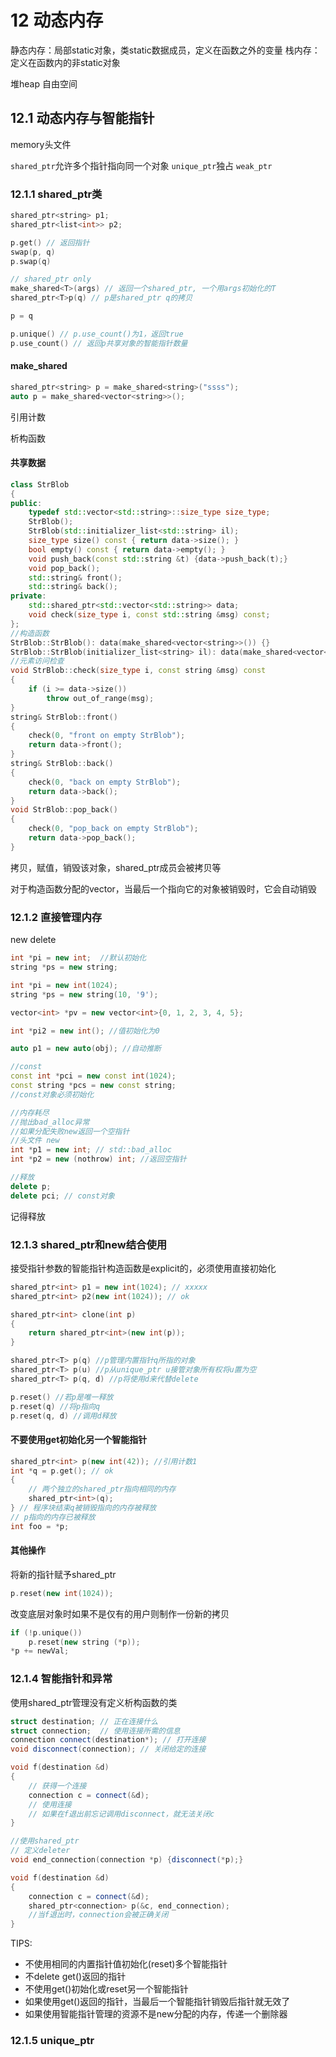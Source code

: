 # 12 动态内存
静态内存：局部static对象，类static数据成员，定义在函数之外的变量
栈内存：定义在函数内的非static对象

堆heap 自由空间

## 12.1 动态内存与智能指针
memory头文件

`shared_ptr`允许多个指针指向同一个对象
`unique_ptr`独占
`weak_ptr`

### 12.1.1 shared_ptr类
```c++
shared_ptr<string> p1;
shared_ptr<list<int>> p2;

p.get() // 返回指针
swap(p, q)
p.swap(q)

// shared_ptr only
make_shared<T>(args) // 返回一个shared_ptr, 一个用args初始化的T
shared_ptr<T>p(q) // p是shared_ptr q的拷贝

p = q

p.unique() // p.use_count()为1，返回true
p.use_count() // 返回p共享对象的智能指针数量
```
#### make_shared
```c++
shared_ptr<string> p = make_shared<string>("ssss");
auto p = make_shared<vector<string>>();
```
引用计数

析构函数

#### 共享数据
```c++
class StrBlob
{
public:
    typedef std::vector<std::string>::size_type size_type;
    StrBlob();
    StrBlob(std::initializer_list<std::string> il);
    size_type size() const { return data->size(); }
    bool empty() const { return data->empty(); }
    void push_back(const std::string &t) {data->push_back(t);}
    void pop_back();
    std::string& front();
    std::string& back();
private:
    std::shared_ptr<std::vector<std::string>> data;
    void check(size_type i, const std::string &msg) const;
};
//构造函数
StrBlob::StrBlob(): data(make_shared<vector<string>>()) {}
StrBlob::StrBlob(initializer_list<string> il): data(make_shared<vector<string>>(il)) {}
//元素访问检查
void StrBlob::check(size_type i, const string &msg) const
{
    if (i >= data->size())
        throw out_of_range(msg);
}
string& StrBlob::front()
{
    check(0, "front on empty StrBlob");
    return data->front();
}
string& StrBlob::back()
{
    check(0, "back on empty StrBlob");
    return data->back();
}
void StrBlob::pop_back()
{
    check(0, "pop_back on empty StrBlob");
    return data->pop_back();
}
```
拷贝，赋值，销毁该对象，shared_ptr成员会被拷贝等

对于构造函数分配的vector，当最后一个指向它的对象被销毁时，它会自动销毁
### 12.1.2 直接管理内存
new delete

```c++
int *pi = new int;  //默认初始化
string *ps = new string;

int *pi = new int(1024);
string *ps = new string(10, '9');

vector<int> *pv = new vector<int>{0, 1, 2, 3, 4, 5};

int *pi2 = new int(); //值初始化为0

auto p1 = new auto(obj); //自动推断

//const
const int *pci = new const int(1024);
const string *pcs = new const string;
//const对象必须初始化

//内存耗尽
//抛出bad_alloc异常
//如果分配失败new返回一个空指针
//头文件 new
int *p1 = new int; // std::bad_alloc
int *p2 = new (nothrow) int; //返回空指针

//释放
delete p;
delete pci; // const对象
```
记得释放

### 12.1.3 shared_ptr和new结合使用
接受指针参数的智能指针构造函数是explicit的，必须使用直接初始化
```c++
shared_ptr<int> p1 = new int(1024); // xxxxx
shared_ptr<int> p2(new int(1024)); // ok

shared_ptr<int> clone(int p)
{
    return shared_ptr<int>(new int(p));
}

shared_ptr<T> p(q) //p管理内置指针q所指的对象
shared_ptr<T> p(u) //p从unique_ptr u接管对象所有权将u置为空
shared_ptr<T> p(q, d) //p将使用d来代替delete

p.reset() //若p是唯一释放
p.reset(q) //将p指向q
p.reset(q, d) //调用d释放
```
#### 不要使用get初始化另一个智能指针
```c++
shared_ptr<int> p(new int(42)); //引用计数1
int *q = p.get(); // ok
{
    // 两个独立的shared_ptr指向相同的内存
    shared_ptr<int>(q);
} // 程序块结束q被销毁指向的内存被释放
// p指向的内存已被释放
int foo = *p;
```
#### 其他操作
将新的指针赋予shared_ptr
```c++
p.reset(new int(1024));
```
改变底层对象时如果不是仅有的用户则制作一份新的拷贝
```c++
if (!p.unique())
    p.reset(new string (*p));
*p += newVal;
```
### 12.1.4 智能指针和异常
使用shared_ptr管理没有定义析构函数的类
```c++
struct destination; // 正在连接什么
struct connection;  // 使用连接所需的信息
connection connect(destination*); // 打开连接
void disconnect(connection); // 关闭给定的连接

void f(destination &d)
{
    // 获得一个连接
    connection c = connect(&d);
    // 使用连接
    // 如果在f退出前忘记调用disconnect，就无法关闭c
}

//使用shared_ptr
// 定义deleter
void end_connection(connection *p) {disconnect(*p);}

void f(destination &d)
{
    connection c = connect(&d);
    shared_ptr<connection> p(&c, end_connection);
    //当f退出时，connection会被正确关闭
}
```

TIPS:
* 不使用相同的内置指针值初始化(reset)多个智能指针
* 不delete get()返回的指针
* 不使用get()初始化或reset另一个智能指针
* 如果使用get()返回的指针，当最后一个智能指针销毁后指针就无效了
* 如果使用智能指针管理的资源不是new分配的内存，传递一个删除器

### 12.1.5 unique_ptr
